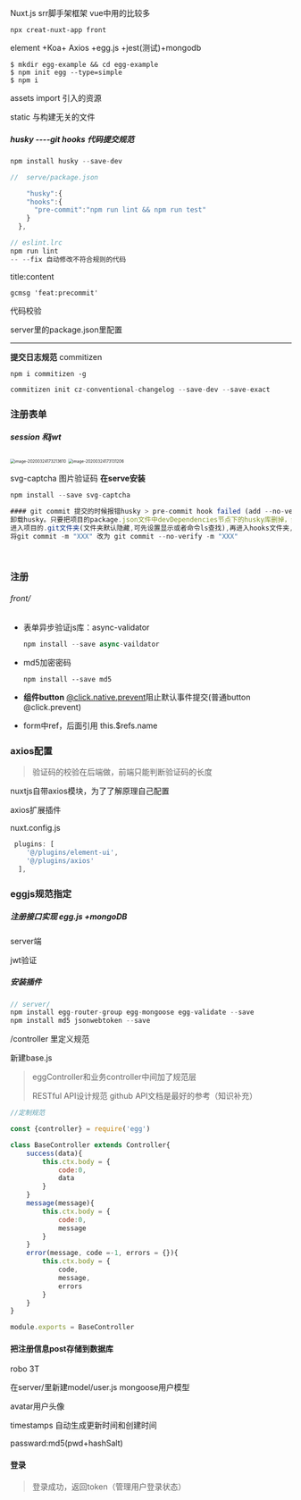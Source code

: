 Nuxt.js  srr脚手架框架 vue中用的比较多

`npx creat-nuxt-app front`

element +Koa+ Axios  +egg.js +jest(测试)+mongodb



```
$ mkdir egg-example && cd egg-example
$ npm init egg --type=simple
$ npm i
```

assets import 引入的资源

static 与构建无关的文件



##### husky  ----git hooks 代码提交规范

```js
npm install husky --save-dev
```

```js
//  serve/package.json

    "husky":{
    "hooks":{
      "pre-commit":"npm run lint && npm run test"
    }
  },

```

```js
// eslint.lrc
npm run lint
-- --fix 自动修改不符合规则的代码
```

title:content

```
gcmsg 'feat:precommit'
```

代码校验

server里的package.json里配置

------

**提交日志规范**  commitizen

`npm i commitizen -g`

```js
commitizen init cz-conventional-changelog --save-dev --save-exact
```





### 注册表单

##### session 和jwt

<img src="C:\Users\admin\AppData\Roaming\Typora\typora-user-images\image-20200324173213610.png" alt="image-20200324173213610" style="zoom:50%;" />

<img src="C:\Users\admin\AppData\Roaming\Typora\typora-user-images\image-20200324173131206.png" alt="image-20200324173131206" style="zoom:50%;" />





svg-captcha 图片验证码  **在serve安装**

```js
npm install --save svg-captcha
```

```js
#### git commit 提交的时候报错husky > pre-commit hook failed (add --no-verify to bypass)
卸载husky。只要把项目的package.json文件中devDependencies节点下的husky库删掉，然后重新npm i 一次即可。或者直接在项目根目录下执行npm uninstall husky --save也可以，再次提交，自动化测试功能就屏蔽掉
进入项目的.git文件夹(文件夹默认隐藏,可先设置显示或者命令ls查找),再进入hooks文件夹,删除pre-commit文件,重新git commit -m 'xxx' git push即可。
将git commit -m "XXX" 改为 git commit --no-verify -m "XXX"




```

### 注册

###### front/

- 表单异步验证js库：async-validator

  ```js
  npm install --save async-vaildator
  ```

- md5加密密码 

  ```
  npm install --save md5
  ```

- **组件button**  <u>@click.native.prevent</u>阻止默认事件提交(普通button  @click.prevent)

- form中ref，后面引用 this.$refs.name

### axios配置

> 验证码的校验在后端做，前端只能判断验证码的长度

nuxtjs自带axios模块，为了了解原理自己配置

axios扩展插件

nuxt.config.js

```js
 plugins: [
    '@/plugins/element-ui',
    '@/plugins/axios'
  ],
```

### eggjs规范指定

##### 注册接口实现 egg.js +mongoDB

server端 

jwt验证

##### 安装插件

```js
// server/
npm install egg-router-group egg-mongoose egg-validate --save
npm install md5 jsonwebtoken --save

```

/controller  里定义规范

新建base.js

> eggController和业务controller中间加了规范层
>
> RESTful API设计规范   github API文档是最好的参考（知识补充）

```js
//定制规范

const {controller} = require('egg')

class BaseController extends Controller{
    success(data){
        this.ctx.body = {
            code:0,
            data
        }
    }
    message(message){
        this.ctx.body = {
            code:0,
            message
        }
    }
    error(message, code =-1, errors = {}){
        this.ctx.body = {
            code,
            message,
            errors
        }
    }
}

module.exports = BaseController
```



#### 把注册信息post存储到数据库

robo 3T



在server/里新建model/user.js   mongoose用户模型

avatar用户头像

timestamps  自动生成更新时间和创建时间



passward:md5(pwd+hashSalt)



#### 登录

> 登录成功，返回token（管理用户登录状态）
>
> 